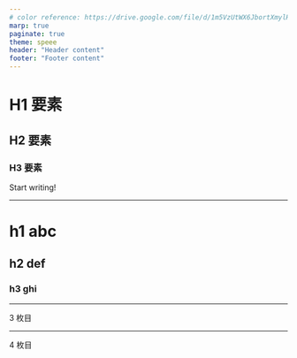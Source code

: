 ```yaml
---
# color reference: https://drive.google.com/file/d/1m5VzUtWX6JbortXmylHLABrN_RxamyXx/view?usp=sharing
marp: true
paginate: true
theme: speee
header: "Header content"
footer: "Footer content"
---
```


<!--
_class: title
_paginate: false
-->

# H1 要素

## H2 要素

### H3 要素

Start writing!

---

# h1 abc

## h2 def

### h3 ghi

---

3 枚目

---

4 枚目
